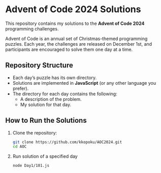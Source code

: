 # Advent of Code 2024 Solutions

This repository contains my solutions to the **Advent of Code 2024** programming challenges.

Advent of Code is an annual set of Christmas-themed programming puzzles. Each year, the challenges are released on December 1st, and participants are encouraged to solve them one day at a time.

## Repository Structure

- Each day’s puzzle has its own directory.
- Solutions are implemented in **JavaScript** (or any other language you prefer).
- The directory for each day contains the following:
  - A description of the problem.
  - My solution for that day.

## How to Run the Solutions

1. Clone the repository:

   ```bash
   git clone https://github.com/kkopoku/AOC2024.git
   cd AOC
   ```

2. Run solution of a specified day

   ```bash
   node Day1/101.js
   ```
